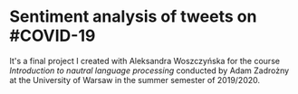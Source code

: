 # Sentiment analysis of tweets on #COVID-19
It's a final project I created with Aleksandra Woszczyńska for the course *Introduction to nautral language processing* conducted by Adam Zadrożny at the University of Warsaw in the summer semester of 2019/2020.
